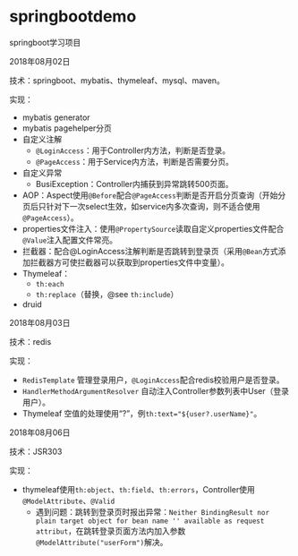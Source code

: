 # springbootdemo
springboot学习项目

2018年08月02日

技术：springboot、mybatis、thymeleaf、mysql、maven。

实现：

* mybatis generator
* mybatis pagehelper分页
* 自定义注解
  * <code>@LoginAccess</code>：用于Controller内方法，判断是否登录。
  * <code>@PageAccess</code>：用于Service内方法，判断是否需要分页。
* 自定义异常
  * BusiException：Controller内捕获到异常跳转500页面。
* AOP：Aspect使用<code>@Before</code>配合<code>@PageAccess</code>判断是否开启分页查询（开始分页后只针对下一次select生效，如service内多次查询，则不适合使用<code>@PageAccess</code>）。
* properties文件注入：使用<code>@PropertySource</code>读取自定义properties文件配合<code>@Value</code>注入配置文件常亮。
* 拦截器：配合@LoginAccess注解判断是否跳转到登录页（采用<code>@Bean</code>方式添加拦截器方可使拦截器可以获取到properties文件中变量）。
* Thymeleaf：
  * <code>th:each</code>
  * <code>th:replace</code>（替换，@see <code>th:include</code>）
* druid



2018年08月03日

技术：redis

实现：
* <code>RedisTemplate</code> 管理登录用户，<code>@LoginAccess</code>配合redis校验用户是否登录。
* <code>HandlerMethodArgumentResolver</code> 自动注入Controller参数列表中User（登录用户）。
* Thymeleaf 空值的处理使用“?”，例<code>th:text="${user?.userName}"</code>。



2018年08月06日

技术：JSR303

实现：
* thymeleaf使用<code>th:object</code>、<code>th:field</code>、<code>th:errors</code>，Controller使用<code>@ModelAttribute</code>、<code>@Valid</code>
    * 遇到问题：跳转到登录页时报出异常：<code>Neither BindingResult nor plain target object for bean name '' available as request attribut</code>，在跳转登录页面方法内加入参数<code>@ModelAttribute("userForm")</code>解决。